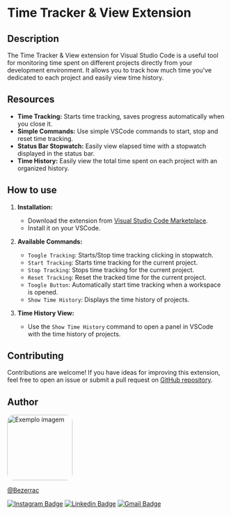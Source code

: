# Time Tracker & View Extension

## Description

The Time Tracker & View extension for Visual Studio Code is a useful tool for monitoring time spent on different projects directly from your development environment. It allows you to track how much time you've dedicated to each project and easily view time history.

## Resources

- **Time Tracking:** Starts time tracking, saves progress automatically when you close it.
- **Simple Commands:** Use simple VSCode commands to start, stop and reset time tracking.
- **Status Bar Stopwatch:** Easily view elapsed time with a stopwatch displayed in the status bar.
- **Time History:** Easily view the total time spent on each project with an organized history.

## How to use

1. **Installation:**

   - Download the extension from [Visual Studio Code Marketplace](https://marketplace.visualstudio.com/items?itemName=BezerraC.time-tracker-view).
   - Install it on your VSCode.

2. **Available Commands:**

   - `Toogle Tracking`: Starts/Stop time tracking clicking in stopwatch.
   - `Start Tracking`: Starts time tracking for the current project.
   - `Stop Tracking`: Stops time tracking for the current project.
   - `Reset Tracking`: Reset the tracked time for the current project.
   - `Toogle Button`: Automatically start time tracking when a workspace is opened.
   - `Show Time History`: Displays the time history of projects.

3. **Time History View:**
   - Use the `Show Time History` command to open a panel in VSCode with the time history of projects.

## Contributing

Contributions are welcome! If you have ideas for improving this extension, feel free to open an issue or submit a pull request on [GitHub repository](https://github.com/BezerraC/time-tracker-extension).

## Author

<img src="https://avatars.githubusercontent.com/u/41126326?v=4" width="150" style="border-radius:15px;" alt="Exemplo imagem">

[@Bezerrac](https://github.com/BezerraC)

[![Instagram Badge](https://img.shields.io/badge/-@cbezerra_-E1306C?style=flat-square&labelColor=E1306C&logo=instagram&logoColor=white&link=https://www.instagram.com/c.bezerra_/)](https://www.instagram.com/c.bezerra_/)
[![Linkedin Badge](https://img.shields.io/badge/-Carlos_Bezerra-blue?style=flat-square&logo=Linkedin&logoColor=white&link=https://www.linkedin.com/in/devcbezerra/)](https://www.linkedin.com/in/devcbezerra/)
[![Gmail Badge](https://img.shields.io/badge/-cbezerraneto@gmail.com-c14438?style=flat-square&logo=Gmail&logoColor=white&link=mailto:cbezerraneto@gmail.com)](mailto:cbezerraneto@gmail.com)
